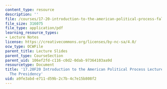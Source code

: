 ```yaml
---
content_type: resource
description: ''
file: /courses/17-20-introduction-to-the-american-political-process-fall-2020/a9fe3abde711d59b2c7b4c7e15b808f2_MIT17_20F20_lec10.pdf
file_size: 316075
file_type: application/pdf
learning_resource_types:
- Lecture Notes
license: https://creativecommons.org/licenses/by-nc-sa/4.0/
ocw_type: OCWFile
parent_title: Lecture Slides
parent_type: CourseSection
parent_uid: 106ef2fd-c116-c0d2-0dab-97364103aa9d
resourcetype: Document
title: '17.20F20 Introduction to the American Political Process Lecture Slides 10:
  The Presidency'
uid: a9fe3abd-e711-d59b-2c7b-4c7e15b808f2
---
```

